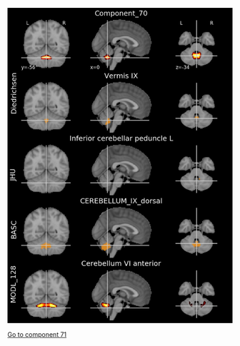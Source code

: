 ![70](preliminary/70.jpg "Component 70")

[Go to component 71](https://parietal-inria.github.io/MODL_atlas/256/71 "Component 71")
